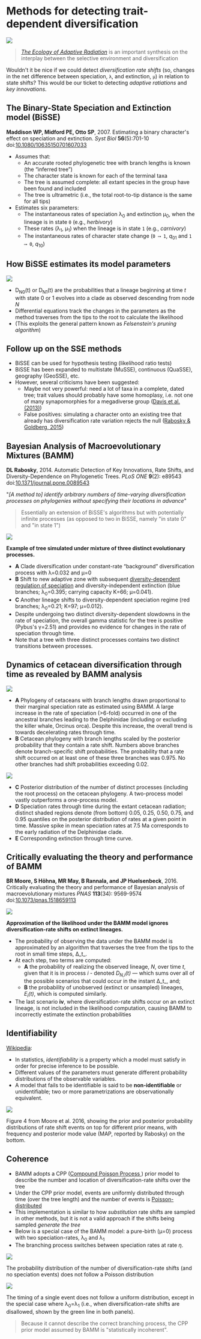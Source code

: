 Methods for detecting trait-dependent diversification
=====================================================

![](bamm/schluter.jpg)

> [_The Ecology of Adaptive Radiation_](https://global.oup.com/academic/product/the-ecology-of-adaptive-radiation-9780198505235)
> is an important synthesis on the interplay between the selective environment and diversification

Wouldn't it be nice if we could detect _diversification rate shifts_ (so, changes in the net difference
between speciation, `λ`, and extinction, `μ`) in relation to state shifts? This would be our ticket to
detecting _adaptive ratiations_ and _key innovations_.

The Binary-State Speciation and Extinction model (BiSSE)
--------------------------------------------------------

**Maddison WP, Midford PE, Otto SP**, 2007. Estimating a binary character's effect on speciation and extinction.
_Syst Biol_ **56**(5):701-10
doi:[10.1080/10635150701607033](https://doi.org/10.1080/10635150701607033)

- Assumes that: 
  - An accurate rooted phylogenetic tree with branch lengths is known (the “inferred tree”) 
  - The character state is known for each of the terminal taxa
  - The tree is assumed complete: all extant species in the group have been found and included 
  - The tree is ultrametric (i.e., the total root-to-tip distance is the same for all tips)
- Estimates six parameters: 
  - The instantaneous rates of speciation λ<sub>0</sub> and extinction μ<sub>0</sub>, 
    when the lineage is in state `0` (e.g., _herbivory_)
  - These rates (λ<sub>1</sub>, μ<sub>1</sub>) when the lineage is in state `1` (e.g., _carnivory_)
  - The instantaneous rates of character state change (`0 ⟶ 1`, _q_<sub>01</sub> and `1 ⟶ 0`, _q_<sub>10</sub>)

How BiSSE estimates its model parameters
----------------------------------------

![](bamm/bisse.gif)

- D<sub>N0</sub>(t) or D<sub>N1</sub>(t) are the probabilities that a lineage beginning at time _t_ with state 0 or 1 
  evolves into a clade as observed descending from node _N_
- Differential equations track the changes in the parameters as the method traverses from the tips to the root to 
  calculate the likelihood
- (This exploits the general pattern known as _Felsenstein's pruning algorithm_)

Follow up on the SSE methods
----------------------------

- BiSSE can be used for hypothesis testing (likelihood ratio tests)
- BiSSE has been expanded to multistate (MuSSE), continuous (QuaSSE), geography (GeoSSE), etc.
- However, several criticisms have been suggested:
  - Maybe not very powerful: need a lot of taxa in a complete, dated tree; trait values should probably
    have some homoplasy, i.e. not one of many synapomorphies for a megadiverse group
    ([Davis et al. (2013)](https://doi.org/10.1186/1471-2148-13-38))
  - False positives: simulating a character onto an existing tree that already has diversification
    rate variation rejects the null ([Rabosky & Goldberg, 2015](https://doi.org/10.1093/sysbio/syu131))
  

Bayesian Analysis of Macroevolutionary Mixtures (BAMM)
------------------------------------------------------

**DL Rabosky**, 2014. Automatic Detection of Key Innovations, Rate Shifts, and Diversity-Dependence on 
Phylogenetic Trees. _PLoS ONE_ **9**(2): e89543 
doi:[10.1371/journal.pone.0089543](https://doi.org/10.1371/journal.pone.0089543)

"_[A method to] identify arbitrary numbers of time-varying diversification processes on phylogenies 
without specifying their locations in advance_"

> Essentially an extension of BiSSE's algorithms but with potentially infinite processes 
> (as opposed to two in BiSSE, namely "in state 0" and "in state 1")

![](bamm/bamm-tree.png)

**Example of tree simulated under mixture of three distinct evolutionary processes.**

- **A** Clade diversification under constant-rate “background” diversification process 
  with λ=0.032 and μ=0
- **B** Shift to new adaptive zone with subsequent 
  [diversity-dependent regulation of speciation](https://github.com/naturalis/mebioda/blob/master/doc/week3/w3d2/lecture3.md#density-dependent-diversification)
  and diversity-independent extinction (blue branches; λ<sub>0</sub>=0.395; carrying
  capacity K=66; μ=0.041). 
- **C** Another lineage shifts to diversity-dependent speciation regime (red branches; 
  λ<sub>0</sub>=0.21; K=97; μ=0.012). 
- Despite undergoing two distinct diversity-dependent slowdowns in the rate of 
  speciation, the overall gamma statistic for the tree is positive (Pybus's γ=2.51) and 
  provides no evidence for changes in the rate of speciation through time. 
- Note that a tree with three distinct processes contains two distinct transitions 
  between processes.

Dynamics of cetacean diversification through time as revealed by BAMM analysis
------------------------------------------------------------------------------

![](bamm/whales-trees.png)

- **A** Phylogeny of cetaceans with branch lengths drawn proportional to their marginal 
  speciation rate as estimated using BAMM. A large increase in the rate of speciation 
  (>6-fold) occurred in one of the ancestral branches leading to the Delphinidae 
  (including or excluding the killer whale, Orcinus orca). Despite this increase, the 
  overall trend is towards decelerating rates through time. 
- **B** Cetacean phylogeny with branch lengths scaled by the posterior probability that 
  they contain a rate shift. Numbers above branches denote branch-specific shift 
  probabilities. The probability that a rate shift occurred on at least one of these 
  three branches was 0.975. No other branches had shift probabilities exceeding 0.02. 

![](bamm/whales-plots.png)

- **C** Posterior distribution of the number of distinct processes (including the root 
  process) on the cetacean phylogeny. A two-process model vastly outperforms a 
  one-process model. 
- **D** Speciation rates through time during the extant cetacean radiation; distinct shaded 
  regions denote (from bottom) 0.05, 0.25, 0.50, 0.75, and 0.95 quantiles on the 
  posterior distribution of rates at a given point in time. Massive spike in mean 
  speciation rates at 7.5 Ma corresponds to the early radiation of the Delphinidae clade. 
- **E** Corresponding extinction through time curve. 

Critically evaluating the theory and performance of BAMM
--------------------------------------------------------

**BR Moore, S Höhna, MR May, B Rannala, and JP Huelsenbeck**, 2016. Critically evaluating 
the theory and performance of Bayesian analysis of macroevolutionary mixtures
_PNAS_ **113**(34): 9569-9574
doi:[10.1073/pnas.1518659113](http://doi.org/10.1073/pnas.1518659113)

![](bamm/mea.png)

**Approximation of the likelihood under the BAMM model ignores diversification-rate shifts 
on extinct lineages.**

- The probability of observing the data under the BAMM model is approximated by an 
  algorithm that traverses the tree from the tips to the root in small time steps, Δ_t_. 
- At each step, two terms are computed: 
  - **A** the probability of realizing the observed lineage, _N_, over time _t_, given 
    that it is in process _i_ - denoted _D<sub>N,i</sub>(t)_ — which sums over all of the 
    possible scenarios that could occur in the instant Δ_t_, and; 
  - **B** the probability of unobserved (extinct or unsampled) lineages, 
    _E<sub>i</sub>(t)_, which is computed similarly. 
- The last scenario **iv**, where diversification-rate shifts occur on an extinct lineage,
  is not included in the likelihood computation, causing BAMM to incorrectly estimate the 
  extinction probabilities

Identifiability
---------------

[Wikipedia](https://en.wikipedia.org/wiki/Identifiability):

- In statistics, _identifiability_ is a property which a model must satisfy in order for 
  precise inference to be possible. 
- Different values of the parameters must generate different probability distributions of 
  the observable variables.
- A model that fails to be identifiable is said to be **non-identifiable** or 
  unidentifiable; two or more parametrizations are observationally equivalent.

![](bamm/mea-priors.png)

Figure 4 from Moore et al. 2016, showing the prior and posterior probability 
distributions of rate shift events on top for different prior means, with frequency and 
posterior mode value (MAP, reported by Rabosky) on the bottom.

Coherence
---------

- BAMM adopts a CPP
  ([Compound Poisson Process ](https://en.wikipedia.org/wiki/Compound_Poisson_process))
  prior model to describe the number and location of diversification-rate shifts over the 
  tree  
- Under the CPP prior model, events are uniformly distributed through time (over the tree 
  length) and the number of events is 
  [Poisson-distributed](https://en.wikipedia.org/wiki/Poisson_distribution)
- This implementation is similar to how _substitution_ rate shifts are sampled in other
  methods, but it is not a valid approach if the shifts being sampled _generate the tree_
- Below is a special case of the BAMM model: a pure-birth (μ=0) process with two 
  speciation-rates, λ<sub>0</sub> and λ<sub>1</sub>
- The branching process switches between speciation rates at rate _η_. 

![](bamm/mea-poisson.png)

The probability distribution of the number of diversification-rate shifts (and no 
speciation events) does not follow a Poisson distribution

![](bamm/mea-uniform.png)
  
The timing of a single event does not follow a uniform distribution, except in 
the special case where λ<sub>0</sub>=λ<sub>1</sub> (i.e., when diversification-rate 
shifts are disallowed, shown by the green line in both panels). 

> Because it cannot describe the correct branching process, the CPP prior model assumed 
> by BAMM is "statistically incoherent".

